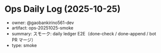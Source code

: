 # Ops Daily Log (2025-10-25)
- owner: @gaobankirino561-dev
- artifact: ops-20251025-smoke
- summary: スモーク: daily ledger E2E（done-check / done-append / bot PR マージ）
- type: smoke
